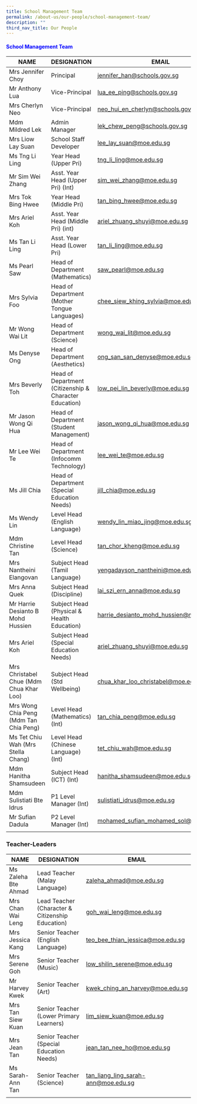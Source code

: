 ```yaml
---
title: School Management Team
permalink: /about-us/our-people/school-management-team/
description: ""
third_nav_title: Our People
---
```

[ ](jennifer_han@schools.gov.sg)<h4 style="color:blue;">School Management Team</h4>

| NAME | DESIGNATION | EMAIL |
|---|---|---|
| Mrs Jennifer Choy | Principal | jennifer_han@schools.gov.sg |
| Mr Anthony Lua | Vice-Principal | lua_ee_ping@schools.gov.sg |
| Mrs Cherlyn Neo | Vice-Principal | neo_hui_en_cherlyn@schools.gov.sg |
| Mdm Mildred Lek | Admin Manager  | lek_chew_peng@schools.gov.sg |
| Mrs Liow Lay Suan | School Staff Developer | lee_lay_suan@moe.edu.sg |
| Ms Tng Li Ling | Year Head<br>(Upper Pri) | tng_li_ling@moe.edu.sg |
| Mr Sim Wei Zhang | Asst. Year Head (Upper Pri)  (Int)  | sim_wei_zhang@moe.edu.sg |
| Mrs Tok Bing Hwee | Year Head (Middle Pri) | tan_bing_hwee@moe.edu.sg |
| Mrs Ariel Koh | Asst. Year Head (Middle Pri) (int) | ariel_zhuang_shuyi@moe.edu.sg|
| Ms Tan Li Ling | Asst. Year Head (Lower Pri) | tan_li_ling@moe.edu.sg |
| Ms Pearl Saw | Head of Department (Mathematics) | saw_pearl@moe.edu.sg |
| Mrs Sylvia Foo | Head of Department (Mother Tongue Languages) | chee_siew_khing_sylvia@moe.edu.sg |
| Mr Wong Wai Lit | Head of Department (Science) |  wong_wai_lit@moe.edu.sg |
| Ms Denyse Ong | Head of Department (Aesthetics) | ong_san_san_denyse@moe.edu.sg |
| Mrs Beverly Toh | Head of Department (Citizenship &amp; Character Education) | low_pei_lin_beverly@moe.edu.sg |
| Mr Jason Wong Qi Hua | Head of Department<br>(Student Management) | jason_wong_qi_hua@moe.edu.sg |
| Mr Lee Wei Te | Head of Department<br>(Infocomm Technology) |lee_wei_te@moe.edu.sg|
| Ms Jill Chia | Head of Department<br>(Special Education Needs) |jill_chia@moe.edu.sg|
| Ms Wendy Lin | Level Head<br>(English Language) | wendy_lin_miao_jing@moe.edu.sg |
| Mdm Christine Tan | Level Head (Science) | tan_chor_kheng@moe.edu.sg |
| Mrs Nantheini Elangovan | Subject Head<br>(Tamil Language) | yengadayson_nantheini@moe.edu.sg  |
| Mrs Anna Quek | Subject Head (Discipline) | lai_szi_ern_anna@moe.edu.sg |
| Mr Harrie Desianto B Mohd Hussien | Subject Head (Physical &amp; Health Education) | harrie_desianto_mohd_hussien@moe.edu.sg |
| Mrs Ariel Koh  | Subject Head (Special Education Needs)  | ariel_zhuang_shuyi@moe.edu.sg |
| Mrs Christabel Chue (Mdm Chua Khar Loo) | Subject Head<br>(Std Wellbeing) | chua_khar_loo_christabel@moe.edu.sg |
| Mrs Wong Chia Peng (Mdm Tan Chia Peng) | Level Head<br>(Mathematics) (Int) | tan_chia_peng@moe.edu.sg |
| Ms Tet Chiu Wah (Mrs Stella Chang) | Level Head<br>(Chinese Language) (Int) | tet_chiu_wah@moe.edu.sg |
| Mdm Hanitha Shamsudeen | Subject Head (ICT) (Int) | hanitha_shamsudeen@moe.edu.sg|
| Mdm Sulistiati Bte Idrus | P1 Level Manager (Int) | sulistiati_idrus@moe.edu.sg|
| Mr Sufian Dadula | P2 Level Manager (Int)| mohamed_sufian_mohamed_sol@moe.edu.sg|
| | | 

### Teacher-Leaders

| NAME | DESIGNATION | EMAIL |
|---|---|---|
| Ms Zaleha Bte Ahmad | Lead Teacher  (Malay Language) | zaleha_ahmad@moe.edu.sg |
| Mrs Chan Wai Leng | Lead Teacher  (Character &amp; Citizenship Education) | goh_wai_leng@moe.edu.sg |
| Mrs Jessica Kang | Senior Teacher  (English Language) | teo_bee_thian_jessica@moe.edu.sg |
| Mrs Serene Goh | Senior Teacher  (Music) | low_shilin_serene@moe.edu.sg |
| Mr Harvey Kwek | Senior Teacher  (Art) | kwek_ching_an_harvey@moe.edu.sg |
| Mrs Tan Siew Kuan | Senior Teacher  (Lower Primary Learners) | lim_siew_kuan@moe.edu.sg |
| Mrs Jean Tan | Senior Teacher  (Special Education Needs) | jean_tan_nee_ho@moe.edu.sg |
| Ms Sarah-Ann Tan | Senior Teacher  (Science) | tan_liang_ling_sarah-ann@moe.edu.sg |
| | | |